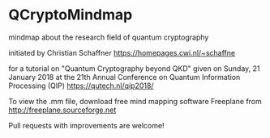 # QCryptoMindmap
mindmap about the research field of quantum cryptography

initiated by Christian Schaffner
https://homepages.cwi.nl/~schaffne

for a tutorial on "Quantum Cryptography beyond QKD" given on
Sunday, 21 January 2018
at the 21th Annual Conference on Quantum Information Processing (QIP)
https://qutech.nl/qip2018/

To view the .mm file, download free mind mapping software Freeplane from
http://freeplane.sourceforge.net

Pull requests with improvements are welcome!
